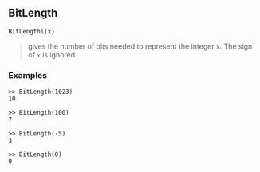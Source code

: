## BitLength

``` 
BitLengthi(x)
``` 
> gives the number of bits needed to represent the integer `x`. The sign of `x` is ignored. 
 
### Examples

```
>> BitLength(1023)    
10  
 
>> BitLength(100)    
7    
 
>> BitLength(-5)    
3    
 
>> BitLength(0)    
0    
``` 